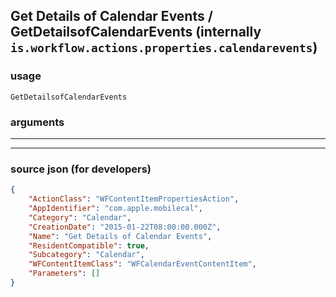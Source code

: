 
## Get Details of Calendar Events / GetDetailsofCalendarEvents (internally `is.workflow.actions.properties.calendarevents`)



### usage
```
GetDetailsofCalendarEvents 
```

### arguments

---



---

### source json (for developers)

```json
{
	"ActionClass": "WFContentItemPropertiesAction",
	"AppIdentifier": "com.apple.mobilecal",
	"Category": "Calendar",
	"CreationDate": "2015-01-22T08:00:00.000Z",
	"Name": "Get Details of Calendar Events",
	"ResidentCompatible": true,
	"Subcategory": "Calendar",
	"WFContentItemClass": "WFCalendarEventContentItem",
	"Parameters": []
}
```
